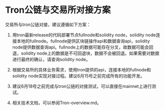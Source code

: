 # Tron公链与交易所对接方案
交易所与tron公链对接，建议遵循如下方案：

1. 用tron最新release的代码部署节点fullnode和solidity node，solidity node连接本地的fullnode。fullnode提供区块链操作api和数据查询api，solidity node提供数据查询api。fullnode上的数据可能存在分叉，故数据可能会回退，solidity node上的数据是不可回退块，数据不会被回退。如果需要对数据进行最终的确认，请查询solidity node。

2. 根据交易所的具体业务需求，使用tron提供的api，连接本地的fullnode和solidity node实现对接过程。建议6月15号之前完成所有的功能开发。

3. 建议6月18号之前完成与tron公链的对接测试，可以直接在mainnet上进行测试。

4. 相关技术文档，可以参阅Tron-overview.md。
